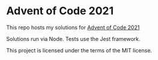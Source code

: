# Advent of Code 2021

This repo hosts my solutions for [Advent of Code 2021](https://adventofcode.com/2021)

Solutions run via Node. Tests use the Jest framework.

This project is licensed under the terms of the MIT license.
